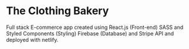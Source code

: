 # The Clothing Bakery

Full stack E-commerce app created using React.js (Front-end) SASS and Styled Components (Styling)
Firebase (Database) and Stripe API and deployed with netlify.


